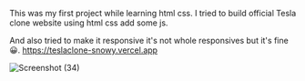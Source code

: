This was my first project while learning html css. I tried to build official Tesla clone website using html css add some js.
 
And also tried to make it responsive it's not whole responsives but it's fine😀. https://teslaclone-snowy.vercel.app

![Screenshot (34)](https://user-images.githubusercontent.com/85047479/154724273-cb955999-3b24-4d5f-abdc-ba827236ad2c.png)


